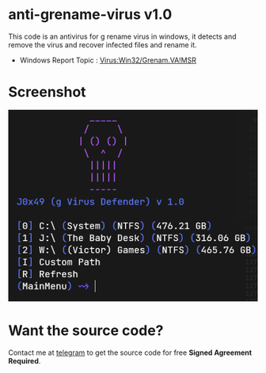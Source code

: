 # anti-grename-virus v1.0

This code is an antivirus for g rename virus in windows, it detects and remove the virus and recover infected files and rename it.
- Windows Report Topic : [Virus:Win32/Grenam.VA!MSR]([https://pages.github.com/](https://answers.microsoft.com/en-us/windows/forum/all/viruswin32grenamvamsr/92cf3ee6-4cc6-4504-94d6-3a3404210336))

# Screenshot

![screenshot](screenshot.png)

# Want the source code?

Contact me at [telegram](https://t.me/j0x49) to get the source code for free **Signed Agreement Required**. 

